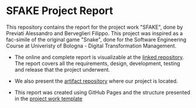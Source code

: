 # SFAKE Project Report

This repository contains the report for the project work "SFAKE", done by Previati Alessandro and Berveglieri Filippo. This project was inspired as a fac-simile of the original game "Snake", done for the Software Engineering Course at Univeristy of Bologna - Digital Transformation Management.

- The online and complete report is visualizable at the [linked repository](https://github.com/unibo-dtm-se-2425-SFAKE/report). The report covers all the requirements, design, development, testing and release that the project underwent.

- We also present the [artifact repository](https://github.com/unibo-dtm-se-2425-SFAKE/artifact) where our project is located.

- This report was created using GitHub Pages and the structure presented in the [project work template](https://github.com/unibo-dtm-se/template-project-work)
